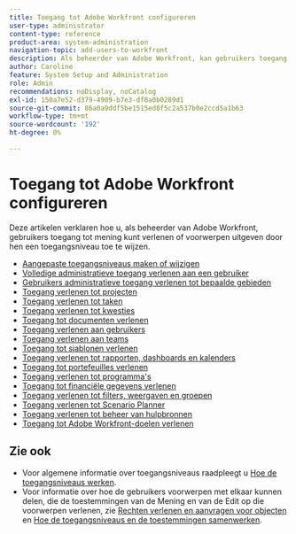 ```yaml
---
title: Toegang tot Adobe Workfront configureren
user-type: administrator
content-type: reference
product-area: system-administration
navigation-topic: add-users-to-workfront
description: Als beheerder van Adobe Workfront, kan gebruikers toegang tot mening verlenen of voorwerpen uitgeven door hen een toegangsniveau toe te wijzen.
author: Caroline
feature: System Setup and Administration
role: Admin
recommendations: noDisplay, noCatalog
exl-id: 150a7e52-d379-4909-b7e3-df8a0b0289d1
source-git-commit: 86a0a9ddf5be1515ed8f5c2a537b0e2ccd5a1b63
workflow-type: tm+mt
source-wordcount: '192'
ht-degree: 0%

---
```


# Toegang tot Adobe Workfront configureren

Deze artikelen verklaren hoe u, als beheerder van Adobe Workfront, gebruikers toegang tot mening kunt verlenen of voorwerpen uitgeven door hen een toegangsniveau toe te wijzen.

* [Aangepaste toegangsniveaus maken of wijzigen](../../../administration-and-setup/add-users/configure-and-grant-access/create-modify-access-levels.md)
* [Volledige administratieve toegang verlenen aan een gebruiker](../../../administration-and-setup/add-users/configure-and-grant-access/grant-a-user-full-administrative-access.md)
* [Gebruikers administratieve toegang verlenen tot bepaalde gebieden](../../../administration-and-setup/add-users/configure-and-grant-access/grant-users-admin-access-certain-areas.md)
* [Toegang verlenen tot projecten](../../../administration-and-setup/add-users/configure-and-grant-access/grant-access-projects.md)
* [Toegang verlenen tot taken](../../../administration-and-setup/add-users/configure-and-grant-access/grant-access-tasks.md)
* [Toegang verlenen tot kwesties](../../../administration-and-setup/add-users/configure-and-grant-access/grant-access-issues.md)
* [Toegang tot documenten verlenen](../../../administration-and-setup/add-users/configure-and-grant-access/grant-access-documents.md)
* [Toegang verlenen aan gebruikers](../../../administration-and-setup/add-users/configure-and-grant-access/grant-access-other-users.md)
* [Toegang verlenen aan teams](../../../administration-and-setup/add-users/configure-and-grant-access/grant-access-teams.md)
* [Toegang tot sjablonen verlenen](../../../administration-and-setup/add-users/configure-and-grant-access/grant-access-templates.md)
* [Toegang verlenen tot rapporten, dashboards en kalenders](../../../administration-and-setup/add-users/configure-and-grant-access/grant-access-reports-dashboards-calendars.md)
* [Toegang tot portefeuilles verlenen](../../../administration-and-setup/add-users/configure-and-grant-access/grant-access-portfolios.md)
* [Toegang verlenen tot programma&#39;s](../../../administration-and-setup/add-users/configure-and-grant-access/grant-access-programs.md)
* [Toegang tot financiële gegevens verlenen](../../../administration-and-setup/add-users/configure-and-grant-access/grant-access-financial.md)
* [Toegang verlenen tot filters, weergaven en groepen](../../../administration-and-setup/add-users/configure-and-grant-access/grant-access-fvg.md)
* [Toegang verlenen tot Scenario Planner](../../../administration-and-setup/add-users/configure-and-grant-access/grant-access-sp.md)
* [Toegang verlenen tot beheer van hulpbronnen](../../../administration-and-setup/add-users/configure-and-grant-access/grant-access-resource-management.md)
* [Toegang tot Adobe Workfront-doelen verlenen](../../../administration-and-setup/add-users/configure-and-grant-access/grant-access-goals.md)

## Zie ook

* Voor algemene informatie over toegangsniveaus raadpleegt u [Hoe de toegangsniveaus werken](../../../administration-and-setup/add-users/access-levels-and-object-permissions/access-levels.md).
* Voor informatie over hoe de gebruikers voorwerpen met elkaar kunnen delen, die de toestemmingen van de Mening en van de Edit op die voorwerpen verlenen, zie [Rechten verlenen en aanvragen voor objecten](../../../workfront-basics/grant-and-request-access-to-objects/grant-and-request-access-to-objects.md) en [Hoe de toegangsniveaus en de toestemmingen samenwerken](../../../administration-and-setup/add-users/access-levels-and-object-permissions/how-access-levels-permissions-work-together.md).
